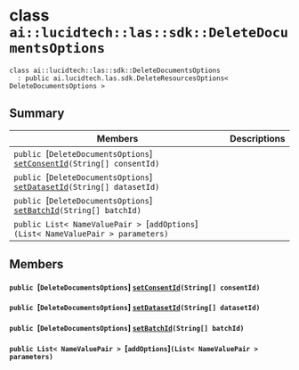 # class `ai::lucidtech::las::sdk::DeleteDocumentsOptions` 

```
class ai::lucidtech::las::sdk::DeleteDocumentsOptions
  : public ai.lucidtech.las.sdk.DeleteResourcesOptions< DeleteDocumentsOptions >
```  

## Summary

 Members                        | Descriptions                                
--------------------------------|---------------------------------------------
`public `[`DeleteDocumentsOptions`] [`setConsentId`](#classai_1_1lucidtech_1_1las_1_1sdk_1_1_delete_documents_options_1aaf5142e3fd86dbecf7a7993aa9321405)`(String[] consentId)` | 
`public `[`DeleteDocumentsOptions`] [`setDatasetId`](#classai_1_1lucidtech_1_1las_1_1sdk_1_1_delete_documents_options_1a39123acb8b4e7ec42e74ed508728576f)`(String[] datasetId)` | 
`public `[`DeleteDocumentsOptions`] [`setBatchId`](#classai_1_1lucidtech_1_1las_1_1sdk_1_1_delete_documents_options_1af8605c4bfd5d14e69d363f6805ca4459)`(String[] batchId)` | 
`public List< NameValuePair > `[`addOptions`]`(List< NameValuePair > parameters)` | 

## Members

#### `public `[`DeleteDocumentsOptions`] [`setConsentId`](#classai_1_1lucidtech_1_1las_1_1sdk_1_1_delete_documents_options_1aaf5142e3fd86dbecf7a7993aa9321405)`(String[] consentId)` 

#### `public `[`DeleteDocumentsOptions`] [`setDatasetId`](#classai_1_1lucidtech_1_1las_1_1sdk_1_1_delete_documents_options_1a39123acb8b4e7ec42e74ed508728576f)`(String[] datasetId)` 

#### `public `[`DeleteDocumentsOptions`] [`setBatchId`](#classai_1_1lucidtech_1_1las_1_1sdk_1_1_delete_documents_options_1af8605c4bfd5d14e69d363f6805ca4459)`(String[] batchId)` 

#### `public List< NameValuePair > `[`addOptions`]`(List< NameValuePair > parameters)` 

